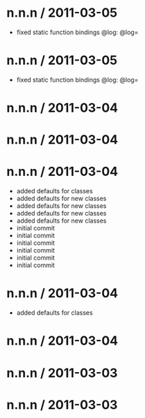 
n.n.n / 2011-03-05 
==================

  * fixed static function bindings @log: @log=

n.n.n / 2011-03-05 
==================

  * fixed static function bindings @log: @log=

n.n.n / 2011-03-04 
==================



n.n.n / 2011-03-04 
==================



n.n.n / 2011-03-04 
==================

  * added defaults for classes
  * added defaults for new classes
  * added defaults for new classes
  * added defaults for new classes
  * added defaults for new classes
  * initial commit
  * initial commit
  * initial commit
  * initial commit
  * initial commit
  * initial commit

n.n.n / 2011-03-04 
==================

  * added defaults for classes

n.n.n / 2011-03-04 
==================



n.n.n / 2011-03-03 
==================



n.n.n / 2011-03-03 
==================


